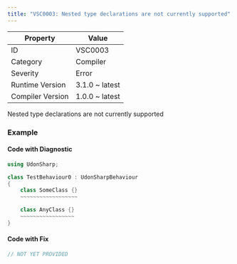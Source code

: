 ```yaml
---
title: "VSC0003: Nested type declarations are not currently supported"
---
```


| Property         | Value          |
| ---------------- | -------------- |
| ID               | VSC0003        |
| Category         | Compiler       |
| Severity         | Error          |
| Runtime Version  | 3.1.0 ~ latest |
| Compiler Version | 1.0.0 ~ latest |

Nested type declarations are not currently supported

### Example

#### Code with Diagnostic

```csharp
using UdonSharp;

class TestBehaviour0 : UdonSharpBehaviour
{
    class SomeClass {}
    ~~~~~~~~~~~~~~~~~~

    class AnyClass {}
    ~~~~~~~~~~~~~~~~~
}
```

#### Code with Fix

```csharp
// NOT YET PROVIDED
```
